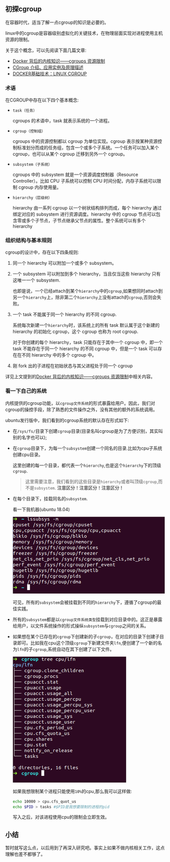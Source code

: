 ## 初探cgroup

在容器时代，适当了解一点cgroup的知识是必要的。

linux中的cgroup是容器级别虚拟化的关键技术，在物理层面实现对进程使用主机资源的限制。

关于这个概念，可以先阅读下面几篇文章:
- [Docker 背后的内核知识——cgroups 资源限制](https://www.infoq.cn/article/docker-kernel-knowledge-cgroups-resource-isolation/)
- [CGroup 介绍、应用实例及原理描述](https://www.ibm.com/developerworks/cn/linux/1506_cgroup/index.html)
- [DOCKER基础技术：LINUX CGROUP](https://coolshell.cn/articles/17049.html)

### 术语

在CGROUP中存在以下四个基本概念:

- `task（任务）`

    cgroups 的术语中，task 就表示系统的一个进程。
- `cgroup（控制组）`

    cgroups 中的资源控制都以 cgroup 为单位实现。cgroup 表示按某种资源控制标准划分而成的任务组，包含一个或多个子系统。一个任务可以加入某个 cgroup，也可以从某个 cgroup 迁移到另外一个 cgroup。
- `subsystem（子系统）`

    cgroups 中的 subsystem 就是一个资源调度控制器（Resource Controller）。比如 CPU 子系统可以控制 CPU 时间分配，内存子系统可以限制 cgroup 内存使用量。
- `hierarchy（层级树）`

    hierarchy 由一系列 cgroup 以一个树状结构排列而成，每个 hierarchy 通过绑定对应的 subsystem 进行资源调度。hierarchy 中的 cgroup 节点可以包含零或多个子节点，子节点继承父节点的属性。整个系统可以有多个 hierarchy

### 组织结构与基本规则

cgroup的设计中，存在以下四条规则:
1. 同一个 hierarchy 可以附加一个或多个 subsystem。
2. 一个 subsystem 可以附加到多个 hierarchy，当且仅当这些 hierarchy 只有这唯一一个 subsystem.

    也即是说，一个已经attach到某个`hierarchy`中的`cgroup`,如果想同时attach到另一个`hierarchy`上，除非第二个`hierarchy`上没有attach的`cgroup`,否则会失败。
3. 一个 task 不能属于同一个 hierarchy 的不同 cgroup.
    
    系统每次新建一个`hierarchy`时，该系统上的所有 task 默认属于这个新建的 hierarchy 的初始化 cgroup，这个 cgroup 也称为 root cgroup.

    对于你创建的每个 hierarchy，task 只能存在于其中一个 cgroup 中，即一个 task 不能存在于同一个 hierarchy 的不同 cgroup 中，但是一个 task 可以存在在不同 hierarchy 中的多个 cgroup 中。
4. 刚 fork 出的子进程在初始状态与其父进程处于同一个 cgroup

详见上文提到的[Docker 背后的内核知识——cgroups 资源限制](https://www.infoq.cn/article/docker-kernel-knowledge-cgroups-resource-isolation/)中相关内容。

### 看一下自己的系统
内核提供的cgroup功能，以`cgroup文件系统`的形式暴露给用户。因此，我们对cgroup的操控手段，除了熟悉的文件操作之外，没有其他的额外的系统调用。

ubuntu发行版中，我们看到的cgroup系统的默认存在形式如下:
- 在`/sys/fs/`目录下创建`cgroup`目录(目录名叫cgroup是为了方便识别，其实叫别的名字也可以);
- 在`cgroup`目录下，为每一个`subsystem`创建一个同名的目录.比如为cpu子系统创建cpu目录。

    这里创建的每一个目录，都代表一个`hierarchy`,也是这个`hierarchy`下的顶级`cgroup`.
    > 这里需要注意，我们看到的这些目录是`hierarchy`或者叫顶级`cgroup`,而不是`subsystem`. **注意区分！注意区分！注意区分！**

- 在每个目录下，挂载同名的`subsystem`.

    看一下我机器(ubuntu 18.04)

    ![subsystem](./subsystem.png)

    可见，所有的`subsystem`会被挂载到不同的`hierarchy`下，遵循了cgroup的最佳实践。
- 所有的`subsystem`都是以`cgroup文件系统类型`挂载到对应目录中的。这正是暴露给用户，以文件系统操作的形式操纵`subsystem`与`cgroup`之间的关系。

- 如果想在某个已存在的`cgroup`下创建新的子`cgroup`，在对应的目录下创建子目录即可。比如我在cpu这个顶级`cgroup`下新建文件夹`lfn`,便创建了一个新的名为`lfn`的子`cgroup`,系统自动在其下创建了以下文件。

    ![cgroup-lfn](./cgroup-lfn.png)

    如果我想限制某个进程只能使用`10%`的cpu,那么我可以这样做:

    ```bash
    echo 10000 > cpu.cfs_quot_us
    echo $PID > tasks #$PID是我想要限制的进程的pid
    ```
    写入之后，对该进程使用cpu的限制会立即生效。

## 小结
暂时就写这么点，以后用到了再深入研究吧。事实上如果不做内核相关工作，这点理解也差不都够了。

